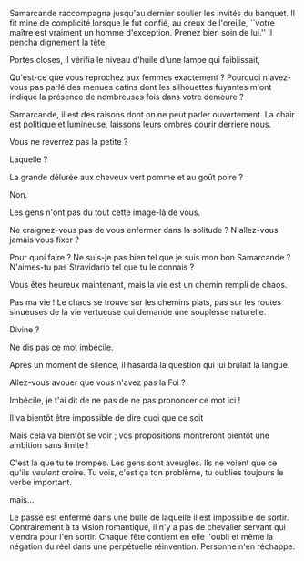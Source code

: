 Samarcande raccompagna jusqu'au dernier soulier les invités du
banquet. Il fit mine de complicité lorsque le fut confié, au creux de
l'oreille, ``votre maître est vraiment un homme d'exception. Prenez
bien soin de lui.'' Il pencha dignement la tête.

Portes closes, il vérifia le niveau d'huile d'une lampe qui
faiblissait, 

Qu'est-ce que vous reprochez aux femmes exactement ? Pourquoi
n'avez-vous pas parlé des menues catins dont les silhouettes fuyantes
m'ont indiqué la présence de nombreuses fois dans votre demeure ?

Samarcande, il est des raisons dont on ne peut parler ouvertement. La
chair est politique et lumineuse, laissons leurs ombres courir
derrière nous.

Vous ne reverrez pas la petite ?

Laquelle ?

La grande délurée aux cheveux vert pomme et au goût poire ? 

Non.

Les gens n'ont pas du tout cette image-là de vous. 

Ne craignez-vous pas de vous enfermer dans la solitude ? N'allez-vous
jamais vous fixer ?

Pour quoi faire ? Ne suis-je pas bien tel que je suis mon bon
Samarcande ? N'aimes-tu pas Stravidario tel que tu le connais ?

Vous êtes heureux maintenant, mais la vie est un chemin rempli de
chaos.

Pas ma vie ! Le chaos se trouve sur les chemins plats, pas sur les
routes sinueuses de la vie vertueuse qui demande une souplesse
naturelle.

Divine ?

Ne dis pas ce mot imbécile. 

Après un moment de silence, il hasarda la question qui lui brûlait la
langue.

Allez-vous avouer que vous n'avez pas la Foi ?

Imbécile, je t'ai dit de ne pas de ne pas prononcer ce mot ici ! 

Il va bientôt être impossible de dire quoi que ce soit

Mais cela va bientôt se voir ; vos propositions montreront bientôt une
ambition sans limite !

C'est là que tu te trompes. Les gens sont aveugles. Ils ne voient que
ce qu'ils _veulent_ croire. Tu vois, c'est ça ton problème, tu oublies
toujours le verbe important.

mais...

Le passé est enfermé dans une bulle de laquelle il est impossible de
sortir. Contrairement à ta vision romantique, il n'y a pas de
chevalier servant qui viendra pour l'en sortir. Chaque fête contient
en elle l'oubli et même la négation du réel dans une perpétuelle
réinvention. Personne n'en réchappe.
